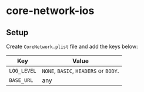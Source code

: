 # core-network-ios

## Setup

Create `CoreNetwork.plist` file and add the keys below:

| Key       | Value |
| ----------- | ----------- |
| `LOG_LEVEL` | `NONE`, `BASIC`, `HEADERS` or `BODY`.
| `BASE_URL`  | any
